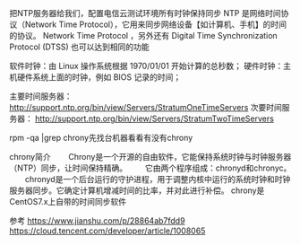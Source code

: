 把NTP服务器给我们，配置电信云测试环境所有时钟保持同步
NTP 是网络时间协议（Network Time Protocol），它用来同步网络设备【如计算机、手机】的时间的协议。
 Network Time Protocol ，另外还有 Digital Time Synchronization Protocol (DTSS) 也可以达到相同的功能
 
软件时钟：由 Linux 操作系统根据 1970/01/01 开始计算的总秒数；
硬件时钟：主机硬件系统上面的时钟，例如 BIOS 记录的时间；

 
主要时间服务器： http://support.ntp.org/bin/view/Servers/StratumOneTimeServers
次要时间服务器： http://support.ntp.org/bin/view/Servers/StratumTwoTimeServers

rpm -qa |grep chrony先找台机器看看有没有chrony



chrony简介
　　Chrony是一个开源的自由软件，它能保持系统时钟与时钟服务器（NTP）同步，让时间保持精确。
　　它由两个程序组成：chronyd和chronyc。
　　chronyd是一个后台运行的守护进程，用于调整内核中运行的系统时钟和时钟服务器同步。它确定计算机增减时间的比率，并对此进行补偿。
 chrony是CentOS7.x上自带的时间同步软件


参考
https://www.jianshu.com/p/28864ab7fdd9
https://cloud.tencent.com/developer/article/1008065


